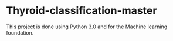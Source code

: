 # Thyroid-classification-master
This project is done using Python 3.0 and for the Machine learning foundation.
